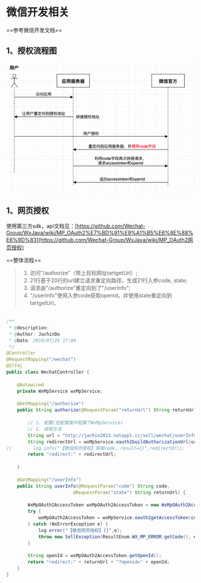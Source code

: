 # 微信开发相关

==参考微信开发文档==

## 1、授权流程图

![image-20200102164509608](../PicSource/image-20200102164509608.png)

## 1、网页授权



使用第三方sdk，api文档见：[https://github.com/Wechat-Group/WxJava/wiki/MP_OAuth2%E7%BD%91%E9%A1%B5%E6%8E%88%E6%9D%83](https://github.com/Wechat-Group/WxJava/wiki/MP_OAuth2网页授权)



==整体流程==

> 1. 访问"/authorize"（带上目标网址tartgetUrl）;
> 2. 21行基于20行的url建立请求重定向路径，生成21行入参code, state;
> 3. 请求由"/authorize"重定向到了"/userInfo";
> 4. "/userInfo"使用入参code获取openid，并使用state重定向到tartgetUrl。
>
> 

```java

/**
 * @description:
 * @Author: JachinDo
 * @Date: 2019/07/25 17:04
 */
@Controller
@RequestMapping("/wechat")
@Slf4j
public class WechatController {

    @Autowired
    private WxMpService wxMpService;

    @GetMapping("/authorize")
    public String authorize(@RequestParam("returnUrl") String returnUrl) {

        // 1. 配置(在配置类中配置了WxMpService)
        // 2. 调用方法
        String url = "http://jachin2013.natapp1.cc/sell/wechat/userInfo";
        String redirectUrl = wxMpService.oauth2buildAuthorizationUrl(url, WxConsts.OAuth2Scope.SNSAPI_USERINFO, URLEncoder.encode(returnUrl));
//        log.info("【微信网页授权】获取code, result={}",redirectUrl);
        return "redirect:" + redirectUrl;

    }

    @GetMapping("/userInfo")
    public String userInfo(@RequestParam("code") String code,
                         @RequestParam("state") String returnUrl) {

        WxMpOAuth2AccessToken wxMpOAuth2AccessToken = new WxMpOAuth2AccessToken();
        try {
            wxMpOAuth2AccessToken = wxMpService.oauth2getAccessToken(code);
        } catch (WxErrorException e) {
            log.error("【微信网页授权】{}",e);
            throw new SellException(ResultEnum.WX_MP_ERROR.getCode(), e.getError().getErrorMsg());
        }

        String openId = wxMpOAuth2AccessToken.getOpenId();
        return "redirect:" + returnUrl + "?openid=" + openId;
    }
}
```